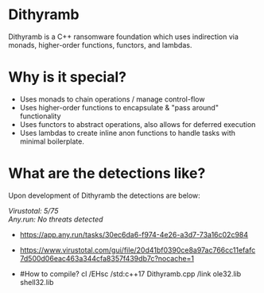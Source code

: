 # Dithyramb
Dithyramb is a C++ ransomware foundation which uses indirection via monads, higher-order functions, functors, and lambdas.

# Why is it special?
- Uses monads to chain operations / manage control-flow
- Uses higher-order functions to encapsulate & "pass around" functionality
- Uses functors to abstract operations, also allows for deferred execution
- Uses lambdas to create inline anon functions to handle tasks with minimal boilerplate.

# What are the detections like?
Upon development of Dithyramb the detections are below:  

*Virustotal: 5/75*  
*Any.run: No threats detected*  
- https://app.any.run/tasks/30ec6da6-f974-4e26-a3d7-73a16c02c984
- https://www.virustotal.com/gui/file/20d41bf0390ce8a97ac766cc11efafc7d500d06eac463a344cfa8357f439db7c?nocache=1

- #How to compile?
  cl /EHsc /std:c++17 Dithyramb.cpp /link ole32.lib shell32.lib

